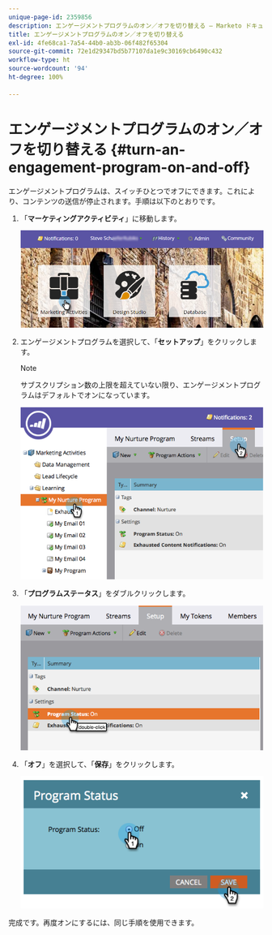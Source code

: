 ```yaml
---
unique-page-id: 2359856
description: エンゲージメントプログラムのオン／オフを切り替える — Marketo ドキュメント — 製品ドキュメント
title: エンゲージメントプログラムのオン／オフを切り替える
exl-id: 4fe68ca1-7a54-44b0-ab3b-06f482f65304
source-git-commit: 72e1d29347bd5b77107da1e9c30169cb6490c432
workflow-type: ht
source-wordcount: '94'
ht-degree: 100%

---
```


# エンゲージメントプログラムのオン／オフを切り替える {#turn-an-engagement-program-on-and-off}

エンゲージメントプログラムは、スイッチひとつでオフにできます。これにより、コンテンツの送信が停止されます。手順は以下のとおりです。

1. 「**マーケティングアクティビティ**」に移動します。

   ![](assets/login-marketing-activities.png)

1. エンゲージメントプログラムを選択して、「**セットアップ**」をクリックします。

   >[!NOTE]
   >
   >サブスクリプション数の上限を超えていない限り、エンゲージメントプログラムはデフォルトでオンになっています。

   ![](assets/image2014-9-15-17-3a14-3a56.png)

1. 「**プログラムステータス**」をダブルクリックします。

   ![](assets/image2014-9-15-17-3a14-3a59.png)

1. 「**オフ**」を選択して、「**保存**」をクリックします。

   ![](assets/image2014-9-15-17-3a15-3a2.png)

完成です。再度オンにするには、同じ手順を使用できます。
